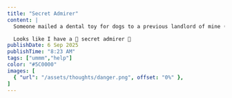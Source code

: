 ```yaml
---
title: "Secret Admirer"
content: |
  Someone mailed a dental toy for dogs to a previous landlord of mine (who, unlike me, <em>does</em> have a dog) and some kind of medical device to, uh, someone I haven't seen in years, at an address where I've never lived.

  Looks like I have a 🥰 secret admirer 🥰
publishDate: 6 Sep 2025
publishTime: "8:23 AM"
tags: ["ummm","help"]
color: "#5C0000"
images: [
  { "url": "/assets/thoughts/danger.png", offset: "0%" },
]
---
```


